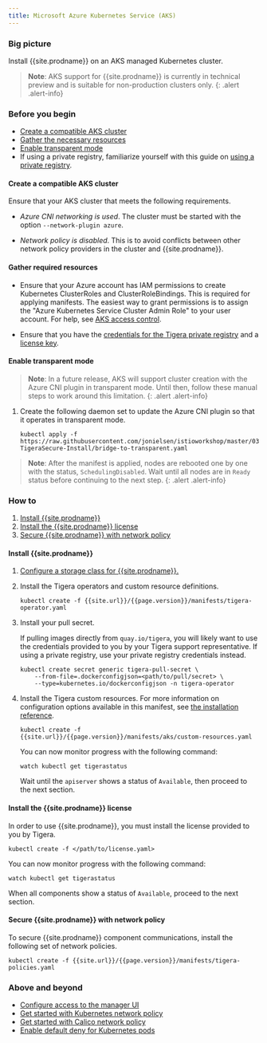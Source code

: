 ```yaml
---
title: Microsoft Azure Kubernetes Service (AKS)
---
```


### Big picture

Install {{site.prodname}} on an AKS managed Kubernetes cluster.

> **Note**: AKS support for {{site.prodname}} is currently in technical preview
   and is suitable for non-production clusters only.
{: .alert .alert-info}

### Before you begin

- [Create a compatible AKS cluster](#create-a-compatible-aks-cluster)
- [Gather the necessary resources](#gather-required-resources)
- [Enable transparent mode](#enable-transparent-mode)
- If using a private registry, familiarize yourself with this guide on [using a private registry]({{site.baseurl}}/{{page.version}}/getting-started/private-registry).

#### Create a compatible AKS cluster

Ensure that your AKS cluster that meets the following requirements.

   - *Azure CNI networking is used*. The cluster must be started with the option `--network-plugin azure`.

   - *Network policy is disabled*. This is to avoid conflicts between other network policy providers in the cluster and {{site.prodname}}.

#### Gather required resources

- Ensure that your Azure account has IAM permissions to create Kubernetes ClusterRoles and ClusterRoleBindings. This is required for applying manifests. The easiest way to grant permissions is to assign the "Azure Kubernetes Service Cluster Admin Role" to your user account. For help, see [AKS access control](https://docs.microsoft.com/bs-latn-ba/azure/aks/control-kubeconfig-access).


- Ensure that you have the [credentials for the Tigera private registry](/{{page.version}}/getting-started/#obtain-the-private-registry-credentials) and a [license key](/{{page.version}}/getting-started/#obtain-a-license-key).

#### Enable transparent mode

> **Note**: In a future release, AKS will support cluster creation with the Azure CNI plugin in transparent mode. Until then, follow these manual steps to work around this limitation.
{: .alert .alert-info}

1. Create the following daemon set to update the Azure CNI plugin so that it operates in transparent mode.

   ```
   kubectl apply -f https://raw.githubusercontent.com/jonielsen/istioworkshop/master/03-TigeraSecure-Install/bridge-to-transparent.yaml
   ```
> **Note**: After the manifest is applied, nodes are rebooted one by one with the status, `SchedulingDisabled`. Wait until all nodes are in `Ready` status before continuing to the next step.
{: .alert .alert-info}

### How to

1. [Install {{site.prodname}}](#install-calico-enterprise-ee)
1. [Install the {{site.prodname}} license](#install-the-calico-enterprise-ee-license)
1. [Secure {{site.prodname}} with network policy](#secure-calico-enterprise-ee-with-network-policy)

#### Install {{site.prodname}}

1. [Configure a storage class for {{site.prodname}}.](/{{page.version}}/getting-started/create-storage)

1. Install the Tigera operators and custom resource definitions.

   ```
   kubectl create -f {{site.url}}/{{page.version}}/manifests/tigera-operator.yaml
   ```

1. Install your pull secret.

   If pulling images directly from `quay.io/tigera`, you will likely want to use the credentials provided to you by your Tigera support representative. If using a private registry, use your private registry credentials instead.

   ```
   kubectl create secret generic tigera-pull-secret \
       --from-file=.dockerconfigjson=<path/to/pull/secret> \
       --type=kubernetes.io/dockerconfigjson -n tigera-operator
   ```

1. Install the Tigera custom resources. For more information on configuration options available in this manifest, see [the installation reference](/{{page.version}}/reference/installation/api).

   ```
   kubectl create -f {{site.url}}/{{page.version}}/manifests/aks/custom-resources.yaml
   ```

   You can now monitor progress with the following command:

   ```
   watch kubectl get tigerastatus
   ```

   Wait until the `apiserver` shows a status of `Available`, then proceed to the next section.

#### Install the {{site.prodname}} license

In order to use {{site.prodname}}, you must install the license provided to you by Tigera.

```
kubectl create -f </path/to/license.yaml>
```

You can now monitor progress with the following command:

```
watch kubectl get tigerastatus
```

When all components show a status of `Available`, proceed to the next section.


#### Secure {{site.prodname}} with network policy

To secure {{site.prodname}} component communications, install the following set of network policies.

```
kubectl create -f {{site.url}}/{{page.version}}/manifests/tigera-policies.yaml
```

### Above and beyond

- [Configure access to the manager UI](/{{page.version}}/getting-started/access-the-manager)
- [Get started with Kubernetes network policy]({{site.url}}/{{page.version}}/security/kubernetes-network-policy)
- [Get started with Calico network policy]({{site.url}}/{{page.version}}/security/calico-network-policy)
- [Enable default deny for Kubernetes pods]({{site.url}}/{{page.version}}/security/kubernetes-default-deny)
